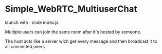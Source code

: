 # Simple_WebRTC_MultiuserChat

launch with : node index.js

Multiple users can join the same room after it's hosted by someone.

The host acts like a server wich get every message and then broadcast it to all connected peers
